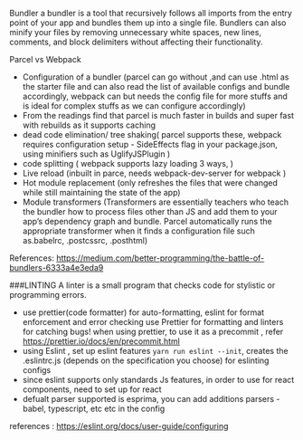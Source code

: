 Bundler
a bundler is a tool that recursively follows all imports from the entry point of your app and bundles them up into a single file. Bundlers can also minify your files by removing unnecessary white spaces, new lines, comments, and block delimiters without affecting their functionality.

Parcel vs Webpack

- Configuration of a bundler (parcel can go without ,and can use .html as the starter file and can also read the list of available configs and bundle accordingly, webpack can but needs the config file for more stuffs and is ideal for complex stuffs as we can configure accordingly)
- From the readings find that parcel is much faster in builds and super fast with rebuilds as it supports caching
- dead code elimination/ tree shaking( parcel supports these, webpack requires configuration setup - SideEffects flag in your package.json, using minifiers such as UglifyJSPlugin )
- code splitting ( webpack supports lazy loading 3 ways, )
- Live reload (inbuilt in parce, needs webpack-dev-server for webpack )
- Hot module replacement (only refreshes the files that were changed while still maintaining the state of the app)
- Module transformers (Transformers are essentially teachers who teach the bundler how to process files other than JS and add them to your app’s dependency graph and bundle. Parcel automatically runs the appropriate transformer when it finds a configuration file such as.babelrc, .postcssrc, .posthtml)

References: https://medium.com/better-programming/the-battle-of-bundlers-6333a4e3eda9

###LINTING
A linter is a small program that checks code for stylistic or programming errors.

- use prettier(code formatter) for auto-formatting, eslint for format enforcement and error checking
  use Prettier for formatting and linters for catching bugs!
  when using prettier, to use it as a precommit , refer https://prettier.io/docs/en/precommit.html
- using Eslint , set up eslint features `yarn run eslint --init`, creates the .eslintrc.js (depends on the specification you choose) for eslinting configs
- since eslint supports only standards Js features, in order to use for react components, need to set up for react
- defualt parser supported is esprima, you can add additions parsers - babel, typescript, etc etc in the config

references : https://eslint.org/docs/user-guide/configuring
